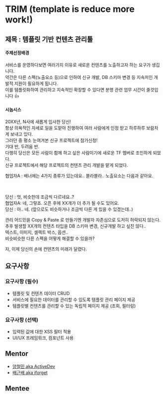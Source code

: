 # TRIM (template is reduce more work!)

## 제목 : 템플릿 기반 컨텐츠 관리툴   

#### 주제선정배경
 서비스를 운영하다보면 여러가지 이유로 새로운 컨텐츠를 노출하고자 하는 요구가 생깁니다. <br/>
 약간은 다른 스펙(노출요소 등)으로 인하여 신규 개발, DB 스키마 변경 등 지속저인 개발적 지원이 필요하게 됩니다. <br/>
 이를 템플릿화하여 관리하고 지속적인 확장할 수 있다면 분명 관련 업무 시간이 줄것입니다 :+1:

#### 시놉시스 
 20XX년, N사에 새롭게 입사한 당신! <br/>
 항상 의욕적인 자세로 일을 도맡아 진행하여 여러 사람에게 인정 받고 하루하루 보람차게 보내고 있다.<br/>
 그러던 중 평소 눈여겨본 신규 프로젝트에 참가신청!<br/>
 기대 반, 두려움 반. <br/>
 다행히 당신은 모든 사람이 함께 하고 싶은 사람이기에 새로운 TF 멤버로 조인하게 되었다.<br/> 
 신규 프로젝트에서 해당 프로젝트의 컨텐츠 관리 개발을 맡게 되었다. <br/>
 
  협업자A : 배너에는 4가지 종류가 있는데요.. 블라블라.. 노출요소는 다음과 같아요.<br/> <br/>
 
  <br/>
  당신 : 엇, 비슷한데 조금씩 다르네요..?<br/>
  협업자A: 네, 그렇죠. 오픈 후에 XX개가 더 추가 될 수도 있어요.<br/> 
  당신 : 아.. 네. (앞으로도 비슷하거나 조금씩 다른 게 있을 수 있겠는데..)<br/>

 관리 어드민을 Copy & Paste 로 만들기엔 개발자 자존심으로 도저히 허락되지 않는다.<br/> 
 추후 발생할 XX개의 컨텐츠 타입을 DB 스키마 변경, 신규개발 하고 싶진 않다..<br/>
 텍스트, 이미지, 셀렉트 박스, 옵션.. <br/>
 비슷비슷한 다른 스펙을 어떻게 해결할 수 있을까?<br/> 

 자, 이제 당신의 손에 컨텐츠의 미래가 달렸다.  <br/>
 
## 요구사항
### 요구사항 (필수)
 - 템플릿 및 컨텐츠 데이터 CRUD
 - 서비스에 필요한 데이터를 관리할 수 있도록 템플릿 관리 페이지 제공
 - 템플릿별 컨텐츠를 관리할 수 있는 독립적 페이지 제공 (조회, 필터링)
### 요구사항 (선택)
 - 입력된 값에 대한 XSS 필터 적용
 - UI/UX 프레임워크, 컴포넌트 사용
## Mentor
  - [양철민 aka ActiveDev](https://github.com/YangCheolMin)
  - [배근배 aka iforget](https://github.com/withearth)
## Mentee
